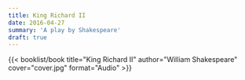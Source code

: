 ```yaml
---
title: King Richard II
date: 2016-04-27
summary: 'A play by Shakespeare'
draft: true
---
```


{{< booklist/book
title="King Richard II"
author="William Shakespeare"
cover="cover.jpg"
format="Audio" >}}
